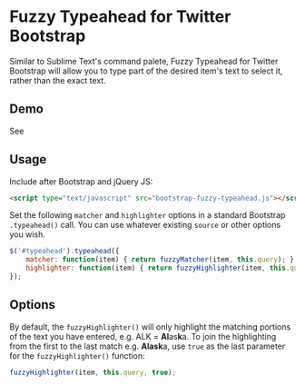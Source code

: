 Fuzzy Typeahead for Twitter Bootstrap
===============

Similar to Sublime Text's command palete, Fuzzy Typeahead for Twitter Bootstrap will allow you to type part of the desired item's text to select it, rather than the exact text.

Demo
-------

See 

Usage
-----

Include after Bootstrap and jQuery JS:
```html
<script type="text/javascript" src="bootstrap-fuzzy-typeahead.js"></script>
```

Set the following `matcher` and `highlighter` options in a standard Bootstrap `.typeahead()` call. You can use whatever existing `source` or other options you wish.

```javascript
$('#typeahead').typeahead({
    matcher: function(item) { return fuzzyMatcher(item, this.query); },
    highlighter: function(item) { return fuzzyHighlighter(item, this.query); }
});
```

Options
-------

By default, the `fuzzyHighlighter()` will only highlight the matching portions of the text you have entered, e.g. ALK = **Al**as**k**a. To join the highlighting from the first to the last match e.g. **Alask**a, use `true` as the last parameter for the `fuzzyHighlighter()` function:

```javascript
fuzzyHighlighter(item, this.query, true);
```
